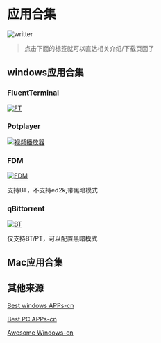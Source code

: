 # 应用合集
![writter](https://img.shields.io/badge/%E4%BD%9C%E8%80%85-zwiss%20cai-brightgreen)



> 点击下面的标签就可以直达相关介绍/下载页面了

## windows应用合集
### FluentTerminal
[![FT](https://img.shields.io/badge/APP-%E6%8E%A7%E5%88%B6%E7%BB%88%E7%AB%AF-blue)](https://github.com/felixse/FluentTerminal/releases)


### Potplayer

[![视频播放器](https://img.shields.io/badge/APP-%E5%85%A8%E8%83%BD%E8%A7%86%E9%A2%91%E6%92%AD%E6%94%BE%E5%99%A8-blue)](https://potplayer.daum.net/)

### FDM

[![FDM](https://img.shields.io/badge/APP-%E9%80%9A%E7%94%A8%E4%B8%8B%E8%BD%BD%E5%99%A8-blue)](https://www.freedownloadmanager.org/)

支持BT，不支持ed2k,带黑暗模式

### qBittorrent

[![BT](https://img.shields.io/badge/APP-BT%E4%B8%8B%E8%BD%BD%E5%99%A8-blue)](https://www.qbittorrent.org/)

仅支持BT/PT，可以配置黑暗模式




## Mac应用合集

## 其他来源

[Best windows APPs-cn](https://github.com/stackia/best-windows-apps)

[Best PC APPs-cn](https://github.com/GcarpediemEB/BestPCApp)

[Awesome Windows-en](https://github.com/Awesome-Windows/Awesome)


